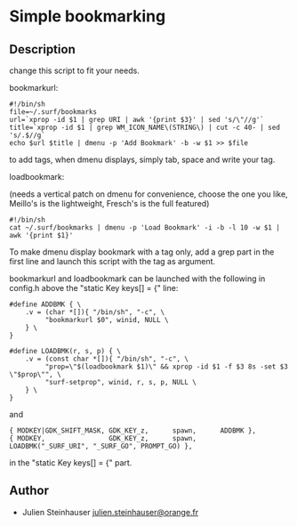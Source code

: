 Simple bookmarking
==================

Description
-----------

change this script to fit your needs.

bookmarkurl:

	#!/bin/sh
	file=~/.surf/bookmarks
	url=`xprop -id $1 | grep URI | awk '{print $3}' | sed 's/\"//g'`
	title=`xprop -id $1 | grep WM_ICON_NAME\(STRING\) | cut -c 40- | sed 's/.$//g`
	echo $url $title | dmenu -p 'Add Bookmark' -b -w $1 >> $file

to add tags, when dmenu displays, simply tab, space and write your tag.
  

loadbookmark:

(needs a vertical patch on dmenu for convenience, choose the one you like,
Meillo's is the lightweight, Fresch's is the full featured)

	#!/bin/sh
	cat ~/.surf/bookmarks | dmenu -p 'Load Bookmark' -i -b -l 10 -w $1 | awk '{print $1}'

To make dmenu display bookmark with a tag only, add a grep part in the
first line and launch this script with the tag as argument.

bookmarkurl and loadbookmark can be launched with the following in config.h above the
"static Key keys[] = {" line:

	#define ADDBMK { \
		.v = (char *[]){ "/bin/sh", "-c", \
		     "bookmarkurl $0", winid, NULL \
		} \
	}

	#define LOADBMK(r, s, p) { \
		.v = (const char *[]){ "/bin/sh", "-c", \
		     "prop=\"$(loadbookmark $1)\" && xprop -id $1 -f $3 8s -set $3 \"$prop\"", \
		     "surf-setprop", winid, r, s, p, NULL \
		} \
	}
and

	{ MODKEY|GDK_SHIFT_MASK, GDK_KEY_z,      spawn,      ADDBMK },
	{ MODKEY,                GDK_KEY_z,      spawn,      LOADBMK("_SURF_URI", "_SURF_GO", PROMPT_GO) },

in the "static Key keys[] = {" part.

Author
------
- Julien Steinhauser <julien.steinhauser@orange.fr>
